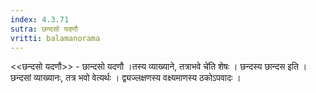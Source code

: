 ```yaml
---
index: 4.3.71
sutra: छन्दसो यदणौ
vritti: balamanorama
---
```


<<छन्दसो यदणौ>> - छान्दसो यदणौ ।तस्य व्याख्याने, तत्राभवे चे॑ति शेषः । छन्दस्य छान्दस इति । छन्दसां व्याख्यानः, तत्र भवो वेत्यर्थः । द्व्यज्लक्षणस्य वक्ष्यमाणस्य ठकोऽपवादः ।